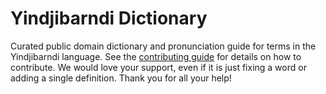 
# Yindjibarndi Dictionary

Curated public domain dictionary and pronunciation guide for terms in the Yindjibarndi language. See the [contributing guide](https://github.com/drumworkteam/term/blob/make/.github/contributing.md) for details on how to contribute. We would love your support, even if it is just fixing a word or adding a single definition. Thank you for all your help!